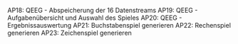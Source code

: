 AP18: QEEG - Abspeicherung der 16 Datenstreams
AP19: QEEG -  Aufgabenübersicht und Auswahl des Spieles
AP20: QEEG - Ergebnissauswertung
AP21: Buchstabenspiel generieren
AP22: Rechenspiel generieren
AP23: Zeichenspiel generieren
